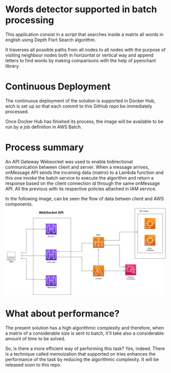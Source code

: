 # Words detector supported in batch processing

This application consist in a script that searches inside a matrix all words in english using Depth Fisrt Search algorithm.

It traverses all possible paths from all nodes to all nodes with the purpose of visiting neighbour nodes both in horizontal or vertical way and append letters to find words by making comparisons with the help of pyenchant library.

# Continuous Deployment

The continuous deployment of the solution is supported in Docker Hub, wich is set up so that each commit to this GitHub repo be immediately processed.

Once Docker Hub has finished its process, the image will be available to be run by a job definition in AWS Batch.

# Process summary

An API Gateway Websocket was used to enable bidirectional communication between client and server. When a message arrives, onMessage API sends the incoming data (matrix) to a Lambda function and this one invoke the batch service to execute the algorithm and return a response based on the client connection id through the same onMessage API. All the previous with its respective policies attached in IAM service.

In the following image, can be seen the flow of data betwen client and AWS components.
![Diagram](./Cloud-flow.png)

# What about performance?

The present solution has a high algorithmic complexity and therefore, when a matrix of a considerable size is sent to batch, it'll take also a considerable amount of time to be solved.

So, is there a more efficient way of performing this task? Yes, indeed. There is a technique called memoization that supported on tries enhances the performance of the task by reducing the algorithmic complexity. It will be released soon to this repo.
